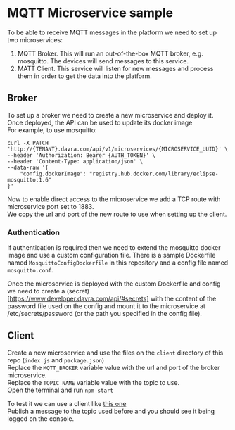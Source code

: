 # MQTT Microservice sample

To be able to receive MQTT messages in the platform we need to set up two microservices:  
1. MQTT Broker. This will run an out-of-the-box MQTT broker, e.g. mosquitto. The devices will send messages to this service.
2. MATT Client. This service will listen for new messages and process them in order to get the data into the platform.
## Broker

To set up a broker we need to create a new microservice and deploy it.  
Once deployed, the API can be used to update its docker image  
For example, to use mosquitto:

```
curl -X PATCH 'http://{TENANT}.davra.com/api/v1/microservices/{MICROSERVICE_UUID}' \
--header 'Authorization: Bearer {AUTH_TOKEN}' \
--header 'Content-Type: application/json' \
--data-raw '{
    "config.dockerImage": "registry.hub.docker.com/library/eclipse-mosquitto:1.6"
}'
```

Now to enable direct access to the microservice we add a TCP route with microservice port set to 1883.  
We copy the url and port of the new route to use when setting up the client.

### Authentication
If authentication is required then we need to extend the mosquitto docker image and use a custom configuration file.
There is a sample Dockerfile named `MosquittoConfigDockerfile` in this repository and a config file named `mosquitto.conf`.

Once the microservice is deployed with the custom Dockerfile and config we need to create a (secret)[https://www.developer.davra.com/api/#secrets] with the content of the password file used on the config and mount it to the microservice at /etc/secrets/password (or the path you specified in the config file). 

## Client

Create a new microservice and use the files on the `client` directory of this repo (`index.js` and `package.json`)  
Replace the `MQTT_BROKER` variable value with the url and port of the broker microservice.  
Replace the `TOPIC_NAME` variable value with the topic to use.  
Open the terminal and run `npm start`  

To test it we can use a client like [this one](http://mqtt-explorer.com/)  
Publish a message to the topic used before and you should see it being logged on the console.
